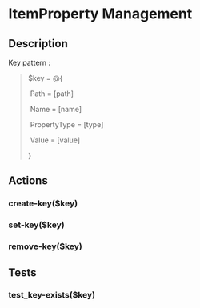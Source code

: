 # ItemProperty Management

## Description

Key pattern :

> $key = @{
>
> ​	Path = [path]
>
> ​	Name = [name]
>
> ​	PropertyType = [type]
>
> ​	Value = [value]
>
> }

## Actions

### create-key($key)

### set-key($key)

### remove-key($key)

## Tests

### test_key-exists($key)

